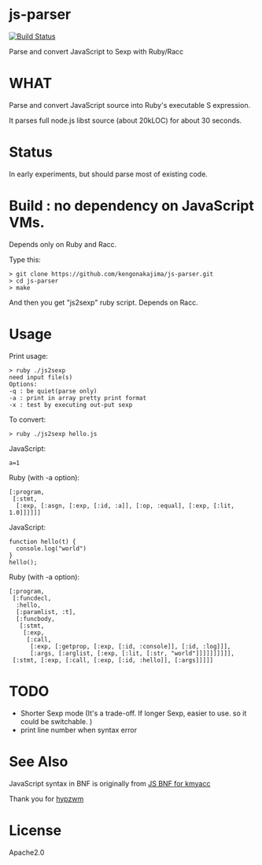 js-parser
=========

[![Build Status](https://secure.travis-ci.org/kengonakajima/js-parser.png)](http://travis-ci.org/kengonakajima/js-parser)

Parse and convert JavaScript to Sexp with Ruby/Racc



WHAT
====
Parse and convert JavaScript source into Ruby's executable S expression. 

It parses full node.js libst source (about 20kLOC) for about 30 seconds.

Status
====
In early experiments, but should parse most of existing code.


Build : no dependency on JavaScript VMs.
====

Depends only on Ruby and Racc.

Type this:

    > git clone https://github.com/kengonakajima/js-parser.git
    > cd js-parser
    > make


And then you get "js2sexp" ruby script. Depends on Racc.



Usage
====

Print usage:

    > ruby ./js2sexp
    need input file(s)
    Options:
    -q : be quiet(parse only)
    -a : print in array pretty print format
    -x : test by executing out-put sexp

To convert:

    > ruby ./js2sexp hello.js

JavaScript:

    a=1
    
Ruby (with -a option):

    [:program,
     [:stmt,
      [:exp, [:asgn, [:exp, [:id, :a]], [:op, :equal], [:exp, [:lit, 1.0]]]]]]


JavaScript:

    function hello(t) {
      console.log("world")
    }
    hello();

Ruby (with -a option):

    [:program,
     [:funcdecl,
      :hello,
      [:paramlist, :t],
      [:funcbody,
       [:stmt,
        [:exp,
         [:call,
          [:exp, [:getprop, [:exp, [:id, :console]], [:id, :log]]],
          [:args, [:arglist, [:exp, [:lit, [:str, "world"]]]]]]]]]],
     [:stmt, [:exp, [:call, [:exp, [:id, :hello]], [:args]]]]]



TODO
====
 * Shorter Sexp mode (It's a trade-off. If longer Sexp, easier to use. so it could be switchable. )
 * print line number when syntax error
 
See Also
====
JavaScript syntax in BNF is originally from  [JS BNF for kmyacc](https://gist.github.com/2963520)

Thank you for [hypzwm](http://www.h4.dion.ne.jp/~unkai/)


License
====
Apache2.0
